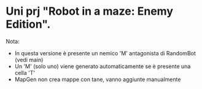 # Uni prj "Robot in a maze: Enemy Edition".
Nota:
* In questa versione è presente un nemico 'M' antagonista di RandomBot (vedi main)
* Un 'M' (solo uno) viene generato automaticamente se è presente una cella 'T'
* MapGen non crea mappe con tane, vanno aggiunte manualmente
